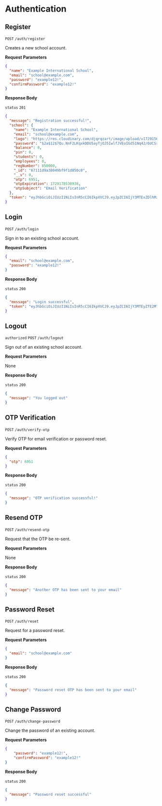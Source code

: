 # Authentication

## Register

`POST` `/auth/register`

Creates a new school account.

**Request Parameters**

```json
{
  "name": "Example International School",
  "email": "school@example.com",
  "password": "example12!",
  "confirmPassword": "example12!"
}
```

**Response Body**

`status` `201`

```json
{
  "message": "Registration successful!",
  "school": {
    "name": "Example International School",
    "email": "school@example.com",
    "logo": "https://res.cloudinary.com/djqrqzart/image/upload/v1729156440/download_qk9oyi.png",
    "password": "$2a$12$7Qu.NnF2LKqxkDDU5ayTjOJ5IwlfJVEoIGd51Nq42/6UCSrD6PpwC",
    "balance": 0,
    "pin": 0,
    "students": 0,
    "employees": 0,
    "regNumber": 850000,
    "_id": "67111d9a38049bf9f1d850c0",
    "__v": 0,
    "otp": 6951,
    "otpExpiration": 1729178538938,
    "otpSubject": "Email Verification"
  },
  "token": "eyJhbGciOiJIUzI1NiIsInR5cCI6IkpXVCJ9.eyJpZCI6IjY3MTExZDlhMzgwNDliZjlmMWQ4NTBjMCIsImlhdCI6MTcyOTE3NDkzOSwiZXhwIjoxNzI5MTg1NzM5fQ.-9KNgGF09UL9WcIXXNX-EZHVOHWOqXUeqHlgADyFOy0"
}
```

## Login

`POST` `/auth/login`

Sign in to an existing school account.

**Request Parameters**

```json
{
  "email": "school@example.com",
  "password": "example12!"
}
```

**Response Body**

`status` `200`

```json
{
  "message": "Login successful",
  "token": "eyJhbGciOiJIUzI1NiIsInR5cCI6IkpXVCJ9.eyJpZCI6IjY3MTEyZTE2MTk5OWMzZGM4YzZmYjE0YSIsImlhdCI6MTcyOTE3OTY0NywiZXhwIjoxNzI5MTkwNDQ3fQ._xlpsz0iusgPUbzjaijPH7ikV7cZsPXCmMpqLl3heYY"
}
```

## Logout

`authorized` `POST` `/auth/logout`

Sign out of an existing school account.

**Request Parameters**

None

**Response Body**

`status` `200`

```json
{
  "message": "You logged out"
}
```

## OTP Verification

`POST` `/auth/verify-otp`

Verify OTP for email verification or password reset.

**Request Parameters**

```json
{
  "otp": 6951
}
```

**Response Body**

`status` `200`

```json
{
  "message": "OTP verification successful!"
}
```

## Resend OTP

`POST` `/auth/resend-otp`

Request that the OTP be re-sent.

**Request Parameters**

None

**Response Body**

`status` `200`

```json
{
  "message": "Another OTP has been sent to your email"
}
```


## Password Reset

`POST` `/auth/reset`

Request for a password reset.

**Request Parameters**

```json
{
  "email": "school@example.com"
}
```

**Response Body**

`status` `200`

```json
{
  "message": "Password reset OTP has been sent to your email"
}
```

## Change Password

`POST` `/auth/change-password`

Change the password of an existing account.

**Request Parameters**

```json
{
    "password": "example12!",
    "confirmPassword": "example12!"
}
```

**Response Body**

`status` `200`

```json
{
  "message": "Password reset successful"
}
```